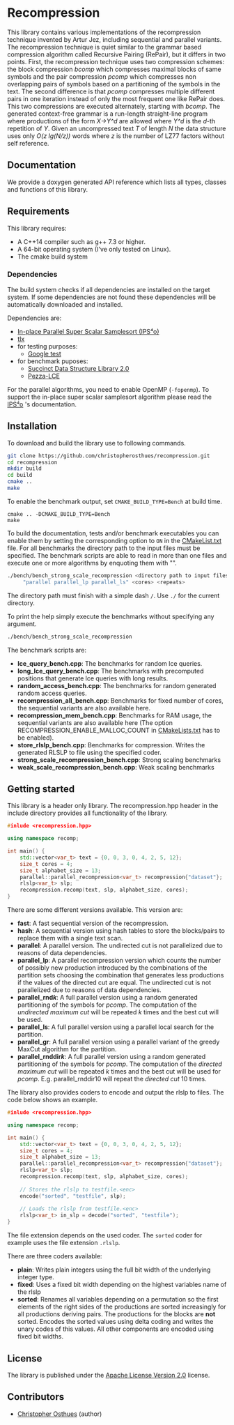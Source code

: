 # Recompression
This library contains various implementations of the recompression technique invented by Artur Jez, including sequential and parallel variants. The recompression technique is quiet similar to the grammar based compression algorithm called Recursive Pairing (RePair), but it differs in two points. First, the recompression technique uses two compression schemes: the block compression *bcomp* which compresses maximal blocks of same symbols and the pair compression *pcomp* which compresses non overlapping pairs of symbols based on a partitioning of the symbols in the text. The second difference is that *pcomp* compresses multiple different pairs in one iteration instead of only the most frequent one like RePair does. This two compressions are executed alternately, starting with *bcomp*. The generated context-free grammar is a run-length straight-line program where productions of the form *X->Y^d* are allowed where *Y^d* is the *d*-th repetition of *Y*. Given an uncompressed text *T* of length *N* the data structure uses only *O(z lg(N/z))* words where *z* is the number of LZ77 factors without self reference.

## Documentation
We provide a doxygen generated API reference which lists all types, classes and functions of this library.

## Requirements
This library requires:

* A C++14 compiler such as g++ 7.3 or higher.
* A 64-bit operating system (I've only tested on Linux).
* The cmake build system

### Dependencies
The build system checks if all dependencies are installed on the target system. If some dependencies are not found these dependencies will be automatically downloaded and installed.

Dependencies are:

* [In-place Parallel Super Scalar Samplesort (IPS⁴o)](https://github.com/SaschaWitt/ips4o.git)
* [tlx](https://github.com/tlx/tlx.git)
* for testing purposes:
  * [Google test](https://github.com/google/googletest.git)
* for benchmark puposes:
  * [Succinct Data Structure Library 2.0](https://github.com/simongog/sdsl-lite.git)
  * [Pezza-LCE](https://github.com/al-xyz/prezza-lce)
  
For the parallel algorithms, you need to enable OpenMP (``-fopenmp``). To support the in-place super scalar samplesort algorithm please read the [IPS⁴o](https://github.com/SaschaWitt/ips4o.git) 's documentation.

## Installation
To download and build the library use to following commands.

```bash
git clone https://github.com/christopherosthues/recompression.git
cd recompression
mkdir build
cd build
cmake ..
make
```

To enable the benchmark output, set ``CMAKE_BUILD_TYPE=Bench`` at build time.

```
cmake .. -DCMAKE_BUILD_TYPE=Bench
make
```

To build the documentation, tests and/or benchmark executables you can enable them by setting the corresponding option to ``ON`` in the [CMakeList.txt](CMakeLists.txt) file. For all benchmarks the directory path to the input files must be specified. The benchmark scripts are able to read in more than one files and execute one or more algorithms by enquoting them with "".

```bash
./bench/bench_strong_scale_recompression <directory path to input files>/ "<file1> <file2> <file3>"
     "parallel parallel_lp parallel_ls" <cores> <repeats>
```
The directory path must finish with a simple dash ``/``. Use ``./`` for the current directory.

To print the help simply execute the benchmarks without specifying any argument.

```bash
./bench/bench_strong_scale_recompression
```
The benchmark scripts are:

* **lce_query_bench.cpp**: The benchmarks for random lce queries.
* **long_lce_query_bench.cpp**: The benchmarks with precomputed positions that generate lce queries with long results.
* **random_access_bench.cpp**: The benchmarks for random generated random access queries.
* **recompression_all_bench.cpp**: Benchmarks for fixed number of cores, the sequential variants are also available here.
* **recompression_mem_bench.cpp**: Benchmarks for RAM usage, the sequential variants are also available here (The option RECOMPRESSION_ENABLE_MALLOC_COUNT in [CMakeLists.txt](CMakeLists.txt) has to be enabled).
* **store_rlslp_bench.cpp**: Benchmarks for compression. Writes the generated RLSLP to file using the specified coder.
* **strong_scale_recompression_bench.cpp**: Strong scaling benchmarks
* **weak_scale_recompression_bench.cpp**: Weak scaling benchmarks


## Getting started

This library is a header only library. The recompression.hpp header in the include directory provides all functionality of the library.

```cpp
#inlude <recompression.hpp>

using namespace recomp;

int main() {
    std::vector<var_t> text = {0, 0, 3, 0, 4, 2, 5, 12};
    size_t cores = 4;
    size_t alphabet_size = 13;
    parallel::parallel_recompression<var_t> recompression{"dataset"};
    rlslp<var_t> slp;
    recompression.recomp(text, slp, alphabet_size, cores);
}
```

There are some different versions available. This version are:

* **fast**: A fast sequential version of the recompression.
* **hash**: A sequential version using hash tables to store the blocks/pairs to replace them with a single text scan.
* **parallel**: A parallel version. The undirected cut is not parallelized due to reasons of data dependencies.
* **parallel_lp**: A parallel recompression version which counts the number of possibly new production introduced by the combinations of the partition sets choosing the combination that generates less productions if the values of the directed cut are equal. The undirected cut is not parallelized due to reasons of data dependencies.
* **parallel_rnd*k***: A full parallel version using a random generated partitioning of the symbols for *pcomp*. The computation of the *undirected maximum cut* will be repeated *k* times and the best cut will be used.
* **parallel_ls**: A full parallel version using a parallel local search for the partition.
* **parallel_gr**: A full parallel version using a parallel variant of the greedy MaxCut algorithm for the partition.
* **parallel_rnddir*k***: A full parallel version using a random generated partitioning of the symbols for *pcomp*. The computation of the *directed maximum cut* will be repeated *k* times and the best cut will be used for *pcomp*. E.g. parallel_rnddir10 will repeat the *directed cut* 10 times.



The library also provides coders to encode and output the rlslp to files. The code below shows an example.

```cpp
#inlude <recompression.hpp>

using namespace recomp;

int main() {
    std::vector<var_t> text = {0, 0, 3, 0, 4, 2, 5, 12};
    size_t cores = 4;
    size_t alphabet_size = 13;
    parallel::parallel_recompression<var_t> recompression{"dataset"};
    rlslp<var_t> slp;
    recompression.recomp(text, slp, alphabet_size, cores);
    
    // Stores the rlslp to testfile.<enc>
    encode("sorted", "testfile", slp);
    
    // Loads the rlslp from testfile.<enc>
    rlslp<var_t> in_slp = decode("sorted", "testfile");
}
```

The file extension depends on the used coder. The `sorted` coder for example uses the file extension `.rlslp`.

There are three coders available:

* **plain**: Writes plain integers using the full bit width of the underlying integer type.
* **fixed**: Uses a fixed bit width depending on the highest variables name of the rlslp
* **sorted**: Renames all variables depending on a permutation so the first elements of the right sides of the productions are sorted increasingly for all productions deriving pairs. The productions for the blocks are **not** sorted. Encodes the sorted values using delta coding and writes the unary codes of this values. All other components are encoded using fixed bit widths.

## License
The library is published under the [Apache License Version 2.0](LICENSE) license.

## Contributors

* [Christopher Osthues](https://github.com/ChristopherOsthues) (author)

